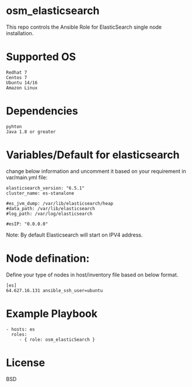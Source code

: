 # osm_elasticsearch
This repo controls the Ansible Role for ElasticSearch single node installation.

# Supported OS  

```
Redhat 7
Centos 7
Ubuntu 14/16
Amazon Linux
```

# Dependencies
```
pyhton  
Java 1.8 or greater 
```

# Variables/Default for elasticsearch
change below information and uncomment it based on your requirement in var/main.yml file:

```
elasticsearch_version: "6.5.1"
cluster_name: es-stanalone

#es_jvm_dump: /var/lib/elasticsearch/heap
#data_path: /var/lib/elasticsearch
#log_path: /var/log/elasticsearch

#esIP: "0.0.0.0"
```
Note: By default Elasticsearch will start on IPV4 address.

# Node defination:
Define your type of nodes in host/inventory file based on below format. 

```
[es]
64.627.16.131 ansible_ssh_user=ubuntu
```
# Example Playbook

```
- hosts: es
  roles:
     - { role: osm_elasticSearch }
```

# License

BSD

